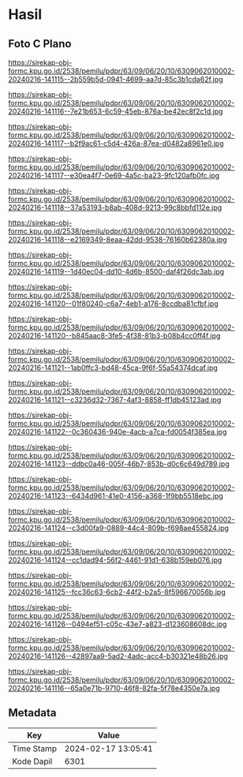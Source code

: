 # Hasil

## Foto C Plano

https://sirekap-obj-formc.kpu.go.id/2538/pemilu/pdpr/63/09/06/20/10/6309062010002-20240216-141115--2b559b5d-0941-4699-aa7d-85c3b1cda62f.jpg

https://sirekap-obj-formc.kpu.go.id/2538/pemilu/pdpr/63/09/06/20/10/6309062010002-20240216-141116--7e21b653-6c59-45eb-876a-be42ec8f2c1d.jpg

https://sirekap-obj-formc.kpu.go.id/2538/pemilu/pdpr/63/09/06/20/10/6309062010002-20240216-141117--b2f9ac61-c5d4-426a-87ea-d0482a8961e0.jpg

https://sirekap-obj-formc.kpu.go.id/2538/pemilu/pdpr/63/09/06/20/10/6309062010002-20240216-141117--e30ea4f7-0e69-4a5c-ba23-9fc120afb0fc.jpg

https://sirekap-obj-formc.kpu.go.id/2538/pemilu/pdpr/63/09/06/20/10/6309062010002-20240216-141118--37a53193-b8ab-408d-9213-99c8bbfd112e.jpg

https://sirekap-obj-formc.kpu.go.id/2538/pemilu/pdpr/63/09/06/20/10/6309062010002-20240216-141118--e2169349-8eaa-42dd-9538-76160b62380a.jpg

https://sirekap-obj-formc.kpu.go.id/2538/pemilu/pdpr/63/09/06/20/10/6309062010002-20240216-141119--1d40ec04-dd10-4d6b-8500-daf4f26dc3ab.jpg

https://sirekap-obj-formc.kpu.go.id/2538/pemilu/pdpr/63/09/06/20/10/6309062010002-20240216-141120--01f80240-c6a7-4eb1-a176-8ccdba81cfbf.jpg

https://sirekap-obj-formc.kpu.go.id/2538/pemilu/pdpr/63/09/06/20/10/6309062010002-20240216-141120--b845aac8-3fe5-4f38-81b3-b08b4cc0ff4f.jpg

https://sirekap-obj-formc.kpu.go.id/2538/pemilu/pdpr/63/09/06/20/10/6309062010002-20240216-141121--1ab0ffc3-bd48-45ca-9f6f-55a54374dcaf.jpg

https://sirekap-obj-formc.kpu.go.id/2538/pemilu/pdpr/63/09/06/20/10/6309062010002-20240216-141121--c3236d32-7367-4af3-8858-ff1db45123ad.jpg

https://sirekap-obj-formc.kpu.go.id/2538/pemilu/pdpr/63/09/06/20/10/6309062010002-20240216-141122--0c360436-940e-4acb-a7ca-fd0054f385ea.jpg

https://sirekap-obj-formc.kpu.go.id/2538/pemilu/pdpr/63/09/06/20/10/6309062010002-20240216-141123--ddbc0a46-005f-46b7-853b-d0c6c649d789.jpg

https://sirekap-obj-formc.kpu.go.id/2538/pemilu/pdpr/63/09/06/20/10/6309062010002-20240216-141123--6434d961-41e0-4156-a368-1f9bb5518ebc.jpg

https://sirekap-obj-formc.kpu.go.id/2538/pemilu/pdpr/63/09/06/20/10/6309062010002-20240216-141124--c3d00fa9-0889-44c4-809b-f698ae455824.jpg

https://sirekap-obj-formc.kpu.go.id/2538/pemilu/pdpr/63/09/06/20/10/6309062010002-20240216-141124--cc1dad94-56f2-4461-91d1-638b159eb076.jpg

https://sirekap-obj-formc.kpu.go.id/2538/pemilu/pdpr/63/09/06/20/10/6309062010002-20240216-141125--fcc36c63-6cb2-44f2-b2a5-8f596670056b.jpg

https://sirekap-obj-formc.kpu.go.id/2538/pemilu/pdpr/63/09/06/20/10/6309062010002-20240216-141126--0494ef51-c05c-43e7-a823-d123608608dc.jpg

https://sirekap-obj-formc.kpu.go.id/2538/pemilu/pdpr/63/09/06/20/10/6309062010002-20240216-141126--42897aa9-5ad2-4adc-acc4-b30321e48b26.jpg

https://sirekap-obj-formc.kpu.go.id/2538/pemilu/pdpr/63/09/06/20/10/6309062010002-20240216-141116--65a0e71b-9710-46f8-82fa-5f78e4350e7a.jpg


## Metadata

| Key        | Value               |
| ---------- | ------------------- |
| Time Stamp | 2024-02-17 13:05:41 |
| Kode Dapil | 6301                |



